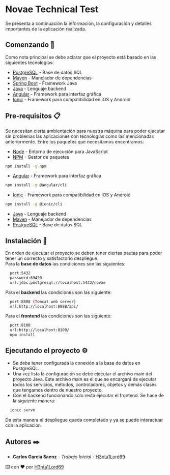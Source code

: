 
# Novae Technical Test

Se presenta a continuación la información, la configuración y detalles importantes de la aplicación realizada.

## Comenzando 🚀
Como nota principal se debe aclarar que el proyecto está basado en las siguientes tecnologías:

* [PostgreSQL](http://www.dropwizard.io/1.0.2/docs/) - Base de datos SQL
* [Maven](https://maven.apache.org/) - Manejador de dependencias
* [Spring Boot](https://spring.io/projects/spring-boot/) - Framework Java
* [Java](https://www.java.com/es/) - Lenguaje backend
* [Angular](https://angular.io/) - Framework para interfaz gráfica
* [Ionic](https://ionicframework.com/) - Framework para compatibilidad en iOS y Android

## Pre-requisitos 📋

Se necesitan cierta ambientación para nuestra máquina para poder ejecutar sin problemas las 
aplicaciones con tecnologías como las mencionadas anteriormente. Entre los paquetes que necesitamos encontramos:
* [Node](https://nodejs.org/es/) - Entorno de ejecución para JavaScript
* [NPM](https://www.npmjs.com/) - Gestor de paquetes
```bash
npm install -g npm
```
* [Angular](https://angular.io/cli/) - Framework para interfaz gráfica
```bash
npm install -g @angular/cli
```
* [Ionic](https://ionicframework.com/docs/intro/cli/) - Framework para compatibilidad en iOS y Android
```bash
npm install -g @ionic/cli
```
* [Java](https://docs.oracle.com/javase/8/docs/technotes/guides/install/install_overview.html) - Lenguaje backend
* [Maven](https://maven.apache.org/download.cgi) - Manejador de dependencias
* [PostgreSQL](https://www.postgresql.org/download/) - Base de datos SQL

## Instalación 🔧

En orden de ejecutar el proyecto se deben tener ciertas pautas para poder tener un correcto y satisfactorio despliegue.  
Para la **base de datos** las condiciones son las siguientes:

```bash
  port:5432
  password:69420
  url:jdbc:postgresql://localhost:5432/novae
```
Para el **backend** las condiciones son las siguiente:
```bash
  port:8888 (Tomcat web server)
  url:http://localhost:8888/api/
```
Para el **frontend** las condiciones son las siguiente:
```bash
  port:8100
  url:http://localhost:8100/
  npm install
```

## Ejecutando el proyecto ⚙️
* Se debe tener configurada la conexión a la base de datos en PostgreSQL.  
* Una vez lista la configuración se debe ejecutar el archivo main del proyecto Java. 
  Este archivo main es el que se encargará de ejecutar todos los servicios, métodos, 
  controladores, objetos y demás clases que tengamos dentro de nuestro proyecto.  
* Con el backend funcionando solo resta ejecutar el frontend. Se hace de la siguiente manera:
```bash
  ionic serve
```
De esta manera el despliegue queda completado y ya se puede interactuar con la aplicación.

## Autores ✒️
* **Carlos Garcia Saenz** - *Trabajo Inicial* - [H3nta1Lord69](https://github.com/H3nta1Lord69)

⌨️ con ❤️ por [H3nta1Lord69](https://github.com/H3nta1Lord69)
